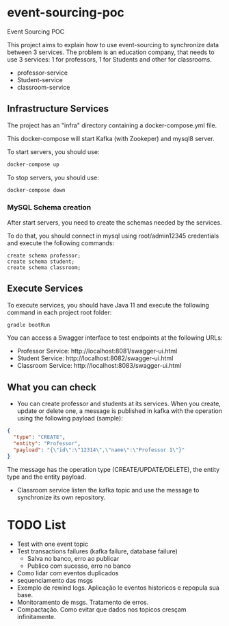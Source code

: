 # event-sourcing-poc
Event Sourcing POC

This project aims to explain how to use event-sourcing to synchronize data between 3 services.
The problem is an education company, that needs to use 3 services: 1 for professors, 1 for Students and other for classrooms.
- professor-service 
- Student-service
- classroom-service

## Infrastructure Services
The project has an "infra" directory containing a docker-compose.yml file.

This docker-compose will start Kafka (with Zookeper) and mysql8 server.

To start servers, you should use:
```bash
docker-compose up
``` 

To stop servers, you should use:
```bash
docker-compose down
``` 

### MySQL Schema creation
After start servers, you need to create the schemas needed by the services.

To do that, you should connect in mysql using root/admin12345 credentials and execute the following commands:
```mysql
create schema professor;
create schema student;
create schema classroom;
```

## Execute Services
To execute services, you should have Java 11 and execute the following command in each project root folder:
```bash
gradle bootRun
```
You can access a Swagger interface to test endpoints at the following URLs:
- Professor Service: http://localhost:8081/swagger-ui.html
- Student Service: http://localhost:8082/swagger-ui.html
- Classroom Service: http://localhost:8083/swagger-ui.html

## What you can check
- You can create professor and students at its services. When you create, update or delete one, a message is published in kafka with the operation using the following payload (sample):
```json
{
  "type": "CREATE",
  "entity": "Professor",
  "payload": "{\"id\":\"12314\",\"name\":\"Professor 1\"}"
}
```
The message has the operation type (CREATE/UPDATE/DELETE), the entity type and the entity payload.
- Classroom service listen the kafka topic and use the message to synchronize its own repository.


# TODO List
- Test with one event topic
- Test transactions failures (kafka failure, database failure)
  - Salva no banco, erro ao publicar 
  - Publico com sucesso, erro no banco 
- Como lidar com eventos duplicados 
- sequenciamento das msgs 
- Exemplo de rewind logs. Aplicação le eventos historicos e repopula sua base. 
- Monitoramento de msgs. Tratamento de erros. 
- Compactação. Como evitar que dados nos topicos cresçam infinitamente.
